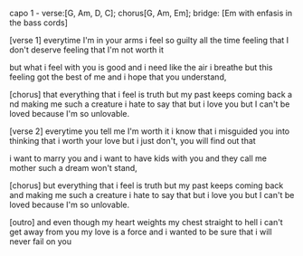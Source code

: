capo 1 - verse:[G, Am, D, C]; chorus[G, Am, Em]; bridge: [Em with enfasis in the bass cords]

[verse 1]
everytime I'm in your arms 
i feel so guilty all the time 
feeling that I don't deserve 
feeling that I'm not worth it 

but what i feel with you is good 
and i need like the air i breathe 
but this feeling got the best of me 
and i hope that you understand, 

[chorus]
that everything that i feel is truth 
but my past keeps coming back a
nd making me such a creature 
i hate to say that 
but i love you but I can't be loved
because I'm so unlovable. 

[verse 2]
everytime you tell me I'm worth it 
i know that i misguided you
into thinking that i worth your love 
but i just don't, you will find out that

i want to marry you 
and i want to have kids with you
and they call me mother 
such a dream won't stand, 

[chorus]
but everything that i feel is truth 
but my past keeps coming back 
and making me such a creature
i hate to say that
but i love you but I can't be loved 
because I'm so unlovable. 

[outro]
and even though my heart 
weights my chest straight to hell 
i can't get away from you 
my love is a force 
and i wanted to be sure 
that i will never fail on you